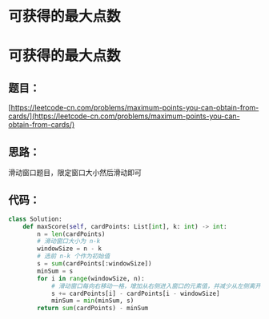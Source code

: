 # 可获得的最大点数


# 可获得的最大点数

## 题目：

[https://leetcode-cn.com/problems/maximum-points-you-can-obtain-from-cards/](https://leetcode-cn.com/problems/maximum-points-you-can-obtain-from-cards/)

## 思路：

滑动窗口题目，限定窗口大小然后滑动即可

## 代码：

```python
class Solution:
    def maxScore(self, cardPoints: List[int], k: int) -> int:
        n = len(cardPoints)
        # 滑动窗口大小为 n-k
        windowSize = n - k
        # 选前 n-k 个作为初始值
        s = sum(cardPoints[:windowSize])
        minSum = s
        for i in range(windowSize, n):
            # 滑动窗口每向右移动一格，增加从右侧进入窗口的元素值，并减少从左侧离开窗口的元素值
            s += cardPoints[i] - cardPoints[i - windowSize]
            minSum = min(minSum, s)
        return sum(cardPoints) - minSum
```




